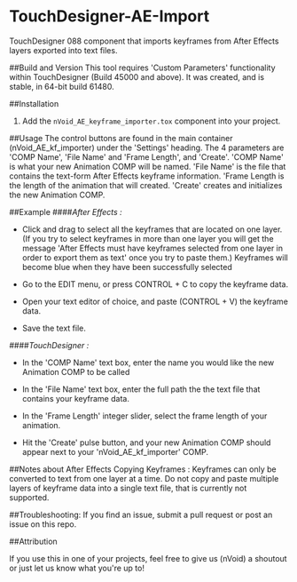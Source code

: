 # TouchDesigner-AE-Import
TouchDesigner 088 component that imports keyframes from After Effects layers exported into text files.

##Build and Version
This tool requires 'Custom Parameters' functionality within TouchDesigner (Build 45000 and above). It was created, and is stable, in 64-bit build 61480.

##Installation
1. Add the ```nVoid_AE_keyframe_importer.tox``` component into your project.

##Usage
The control buttons are found in the main container (nVoid_AE_kf_importer) under the 'Settings' heading.
The 4 parameters are 'COMP Name', 'File Name' and 'Frame Length', and 'Create'. 'COMP Name' is what your new Animation COMP will be named. 'File Name' is the file that contains the text-form After Effects keyframe information. 'Frame Length is the length of the animation that will created. 'Create' creates and initializes the new Animation COMP.

##Example
####*After Effects :*

- Click and drag to select all the keyframes that are located on one layer. (If you try to select keyframes in more than one layer you will get the message 'After Effects must have keyframes selected from one layer in order to export them as text' once you try to paste them.) Keyframes will become blue when they have been successfully selected

- Go to the EDIT menu, or press CONTROL + C to copy the keyframe data. 

- Open your text editor of choice, and paste (CONTROL + V) the keyframe data.

- Save the text file.

####*TouchDesigner :*

- In the 'COMP Name' text box, enter the name you would like the new Animation COMP to be called

- In the 'File Name' text box, enter the full path the the text file that contains your keyframe data.

- In the 'Frame Length' integer slider, select the frame length of your animation.

- Hit the 'Create' pulse button, and your new Animation COMP should appear next to your 'nVoid_AE_kf_importer' COMP.

##Notes about After Effects
Copying Keyframes :
Keyframes can only be converted to text from one layer at a time. Do not copy and paste multiple layers of keyframe data into a single text file, that is currently not supported.

##Troubleshooting:
If you find an issue, submit a pull request or post an issue on this repo. 

##Attribution

If you use this in one of your projects, feel free to give us (nVoid) a shoutout or just let us know what you're up to! 
